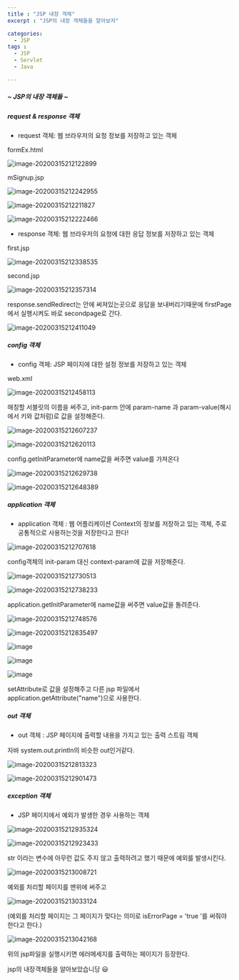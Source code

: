 ```yaml
---
title : "JSP 내장 객체"
excerpt : "JSP의 내장 객체들을 알아보자"

categories:
  - JSP
tags :
  - JSP
  - Servlet
  - Java

---
```


##### ~ JSP의 내장 객체들 ~


##### request & response 객체

- request 객체: 웹 브라우저의 요청 정보를 저장하고 있는 객체 

formEx.html

![image-20200315212122899](https://user-images.githubusercontent.com/53978090/76701577-cb358080-6705-11ea-9fe6-2026eddb3fb4.png)


mSignup.jsp

![image-20200315212242955](https://user-images.githubusercontent.com/53978090/76701580-cf619e00-6705-11ea-92b4-a25121940d9a.png)

![image-20200315212211827](https://user-images.githubusercontent.com/53978090/76701581-d1c3f800-6705-11ea-9183-a63f4b437522.png)

![image-20200315212222466](https://user-images.githubusercontent.com/53978090/76701582-d4bee880-6705-11ea-8754-d86f79cd9790.png)


- response 객체: 웹 브라우저의 요청에 대한 응답 정보를 저장하고 있는 객체

first.jsp

![image-20200315212338535](https://user-images.githubusercontent.com/53978090/76701588-e607f500-6705-11ea-851e-b6e2d3d2ec0c.png)

second.jsp

![image-20200315212357314](https://user-images.githubusercontent.com/53978090/76701590-e86a4f00-6705-11ea-8767-84fe46a82d71.png)

response.sendRedirect는 안에 써져있는곳으로 응답을 보내버리기때문에 firstPage에서 실행시켜도 바로 secondpage로 간다.

![image-20200315212411049](https://user-images.githubusercontent.com/53978090/76701593-edc79980-6705-11ea-9615-3acb49888705.png)


##### config 객체

- config 객체: JSP 페이지에 대한 설정 정보를 저장하고 있는 객체

web.xml

![image-20200315212458113](https://user-images.githubusercontent.com/53978090/76701594-ef915d00-6705-11ea-9287-5f0acf51c7bb.png)

매칭할 서블릿의 이름을 써주고, init-parm 안에 param-name 과 param-value(해시에서 키와 값처럼)로 값을 설정해준다.

![image-20200315212607237](https://user-images.githubusercontent.com/53978090/76701595-f15b2080-6705-11ea-8a67-a243e767e082.png)

![image-20200315212620113](https://user-images.githubusercontent.com/53978090/76701596-f324e400-6705-11ea-83f6-3601d2626ea5.png)

config.getInitParameter에 name값을 써주면 value를 가져온다

![image-20200315212629738](https://user-images.githubusercontent.com/53978090/76701597-f5873e00-6705-11ea-8b03-4030304f14c3.png)

![image-20200315212648389](https://user-images.githubusercontent.com/53978090/76701600-f7e99800-6705-11ea-9a42-e4ca20860263.png)


##### application 객체

- application 객체 : 웹 어플리케이션 Context의 정보를 저장하고 있는 객체, 주로 공통적으로 사용하는것을 저장한다고 한다!

![image-20200315212707618](https://user-images.githubusercontent.com/53978090/76701601-fa4bf200-6705-11ea-8535-ef2520c5e52f.png)

config객체의 init-param 대신 context-param에 값을 저장해준다.

![image-20200315212730513](https://user-images.githubusercontent.com/53978090/76701602-fb7d1f00-6705-11ea-8139-40f0c65c8377.png)

![image-20200315212738233](https://user-images.githubusercontent.com/53978090/76701605-fd46e280-6705-11ea-821c-014644b58a05.png)

application.getInitParameter에 name값을 써주면 value값을 돌려준다.


![image-20200315212748576](https://user-images.githubusercontent.com/53978090/76701607-0041d300-6706-11ea-8686-463a22db2f44.png)

![image-20200315212835497](https://user-images.githubusercontent.com/53978090/76701611-0637b400-6706-11ea-87dc-0dab3ae30326.png)

![image](https://user-images.githubusercontent.com/53978090/76704041-97645600-6719-11ea-9c3e-c3050f34c317.png)

![image](https://user-images.githubusercontent.com/53978090/76704049-a6e39f00-6719-11ea-8ec2-05451ec1f392.png)

![image](https://user-images.githubusercontent.com/53978090/76704086-ead6a400-6719-11ea-904b-718349b035cf.png)

setAttribute로 값을 설정해주고 다른 jsp 파일에서 application.getAttribute("name")으로 사용한다.

##### out 객체

- out 객체 : JSP 페이지에 출력할 내용을 가지고 있는 출력 스트림 객체

자바 system.out.println의 비슷한 out인거같다.

![image-20200315212813323](https://user-images.githubusercontent.com/53978090/76701613-09cb3b00-6706-11ea-9986-69354c7f925c.png)

![image-20200315212901473](https://user-images.githubusercontent.com/53978090/76701614-0c2d9500-6706-11ea-9bee-d7dbff9411d8.png)


##### exception 객체

- JSP 페이지에서 예외가 발생한 경우 사용하는 객체

![image-20200315212935324](https://user-images.githubusercontent.com/53978090/76701616-0fc11c00-6706-11ea-8291-7257a64cc01f.png)

![image-20200315212923433](https://user-images.githubusercontent.com/53978090/76701619-12bc0c80-6706-11ea-956a-132863013ff5.png)

str 이라는 변수에 아무런 값도 주지 않고 출력하려고 했기 때문에 예외를 발생시킨다.

![image-20200315213008721](https://user-images.githubusercontent.com/53978090/76701621-15b6fd00-6706-11ea-8bca-f48c2a0e91a3.png)

예외를 처리할 페이지를 맨위에 써주고


![image-20200315213033124](https://user-images.githubusercontent.com/53978090/76701622-18b1ed80-6706-11ea-8704-b195e3315dea.png)

(예외를 처리할 페이지는 그 페이지가 맞다는 의미로 isErrorPage = 'true '를 써줘야 한다고 한다.)

![image-20200315213042168](https://user-images.githubusercontent.com/53978090/76701624-1bacde00-6706-11ea-8618-64c2ff9ab16f.png)

위의 jsp파일을 실행시키면 에러메세지를 출력하는 페이지가 등장한다.



jsp의 내장객체들을 알아보았습니당 :smiley:
